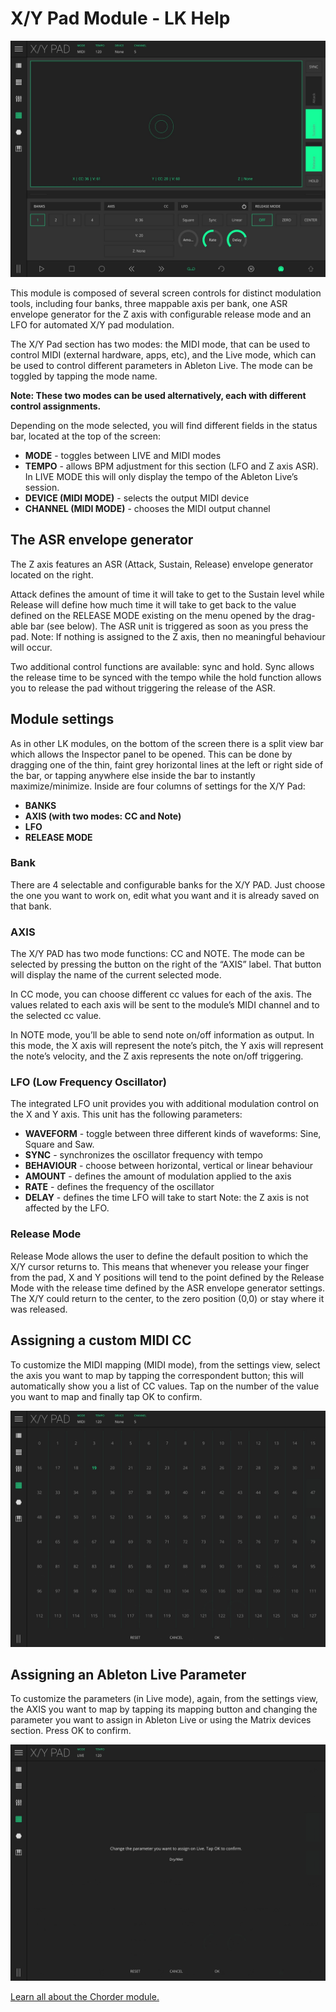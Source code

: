 # X/Y Pad Module - LK Help

![LK X/Y Modulation Control Pad Module](/lk/images/xy/overview.jpg)

This module is composed of several screen controls for distinct modulation tools, including four banks, three mappable axis per bank, one ASR envelope generator for the Z axis with configurable release mode and an LFO for automated X/Y pad modulation.

The X/Y Pad section has two modes: the MIDI mode, that can be used to control MIDI (external hardware, apps, etc), and the Live mode, which can be used to control different parameters in Ableton Live. The mode can be toggled by tapping the mode name.

**Note: These two modes can be used alternatively, each with different control assignments.**

Depending on the mode selected, you will find different fields in the status bar, located at the top of the screen:

- **MODE** - toggles between LIVE and MIDI modes
- **TEMPO** - allows BPM adjustment for this section (LFO and Z axis ASR). In LIVE MODE this will only display the tempo of the Ableton Live’s session.
- **DEVICE (MIDI MODE)** - selects the output MIDI device
- **CHANNEL (MIDI MODE)** - chooses the MIDI output channel

## The ASR envelope generator

The Z axis features an ASR (Attack, Sustain, Release) envelope generator located on the right.

Attack defines the amount of time it will take to get to the Sustain level while Release will define how much time it will take to get back to the value defined on the RELEASE MODE existing on the menu opened by the drag-able bar (see below). The ASR unit is triggered as soon as you press the pad.
Note: If nothing is assigned to the Z axis, then no meaningful behaviour will occur.

Two additional control functions are available: sync and hold. Sync allows the release time to be synced with the tempo while the hold function allows you to release the pad without triggering the release of the ASR.

## Module settings

As in other LK modules, on the bottom of the screen there is a split view bar which allows the Inspector panel to be opened. This can be done by dragging one of the thin, faint grey horizontal lines at the left or right side of the bar, or tapping anywhere else inside the bar to instantly maximize/minimize. Inside are four columns of settings for the X/Y Pad:

- **BANKS**
- **AXIS (with two modes: CC and Note)**
- **LFO**
- **RELEASE MODE**

### Bank

There are 4 selectable and configurable banks for the X/Y PAD. Just choose the one you want to work on, edit what you want and it is already saved on that bank.

### AXIS

The X/Y PAD has two mode functions: CC and NOTE. The mode can be selected by pressing the button on the right of the “AXIS” label. That button will display the name of the current selected mode.

In CC mode, you can choose different cc values for each of the axis. The values related to each axis will be sent to the module’s MIDI channel and to the selected cc value.

In NOTE mode, you’ll be able to send note on/off information as output. In this mode, the X axis will represent the note’s pitch, the Y axis will represent the note’s velocity, and the Z axis represents the note on/off triggering.

### LFO (Low Frequency Oscillator)

The integrated LFO unit provides you with additional modulation control on the X and Y axis. This unit has the following parameters:

- **WAVEFORM** - toggle between three different kinds of waveforms: Sine, Square and Saw.
- **SYNC** - synchronizes the oscillator frequency with tempo
- **BEHAVIOUR** - choose between horizontal, vertical or linear behaviour
- **AMOUNT** - defines the amount of modulation applied to the axis
- **RATE** - defines the frequency of the oscillator
- **DELAY** - defines the time LFO will take to start Note: the Z axis is not affected by the LFO.

### Release Mode

Release Mode allows the user to define the default position to which the X/Y cursor returns to. This means that whenever you release your finger from the pad, X and Y positions will tend to the point defined by the Release Mode with the release time defined by the ASR envelope generator settings. The X/Y could return to the center, to the zero position (0,0) or stay where it was released.

## Assigning a custom MIDI CC

To customize the MIDI mapping (MIDI mode), from the settings view, select the axis you want to map by tapping the correspondent button; this will automatically show you a list of CC values. Tap on the number of the value you want to map and finally tap OK to confirm.

![Axis assign on MIDI mode](/lk/images/xy/axis-assign-midi-mode.jpg)

## Assigning an Ableton Live Parameter

To customize the parameters (in Live mode), again, from the settings view, the AXIS you want to map by tapping its mapping button and changing the parameter you want to assign in Ableton Live or using the Matrix devices section. Press OK to confirm.

![Axis assign live mode](/lk/images/xy/axis-assign-live-mode.jpg)

[Learn all about the Chorder module.](chorder)
